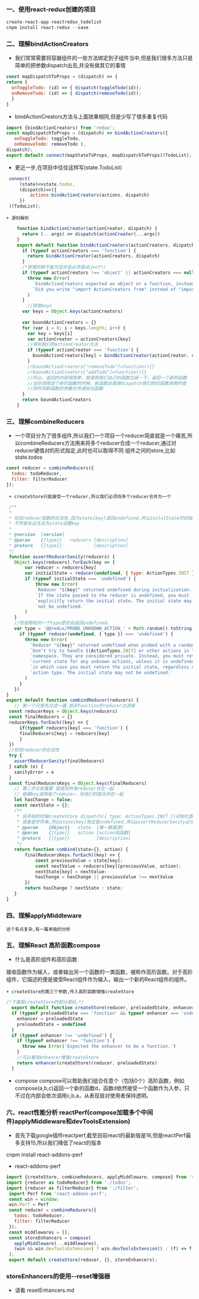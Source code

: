 ### 一、使用react-redux创建的项目
```javascript
create-react-app reactredux_todolist
cnpm install react-redux --save 
```
### 二、理解bindActionCreators

  + 我们常常需要将容器组件的一些方法绑定到子组件当中,但是我们很多方法只是简单的把参数dispatch出去,并没有做其它的事情
```javascript
const mapDispatchToProps = (dispatch) => { 
return { 
  onToggleTodo: (id) => { dispatch(toggleTodo(id)); 
  onRemoveTodo: (id) => { dispatch(removeTodo(id));   
  }
}
```
  + bindActionCreators方法与上面效果相同,但是少写了很多重复代码
```javascript
import {bindActionCreators) from 'redux'; 
const mapDispatchToProps = (dispatch) => bindActionCreators({ 
   onToggleTodo: toggleTodo, 
   onRemoveTodo: removeTodo ), 
dispatch);     
export default connect(mapStateToProps, mapDispatchToProps)(TodoList);
```
   + 更近一步,在项目中往往这样写(state.TodoList)
```javascript
 connect(
     (state)=>state.todos,
     (dispatch)=>({
         actions:bindActionCreators(actions, dispatch)
     })
 )(TodoList);   
```
    + 源码解析
```javascript
    function bindActionCreator(actionCreator, dispatch) {
      return (...args) => dispatch(actionCreator(...args))
    }
    export default function bindActionCreators(actionCreators, dispatch) {
      if (typeof actionCreators === 'function') {
        return bindActionCreator(actionCreators, dispatch)
      }
      /*容错判断不能为空并且必须是object*/
      if (typeof actionCreators !== 'object' || actionCreators === null) {
        throw new Error(
          `bindActionCreators expected an object or a function, instead received ${actionCreators === null ? 'null' : typeof actionCreators}. ` +
          `Did you write "import ActionCreators from" instead of "import * as ActionCreators from"?`
        )
      }
        //获取keys
      var keys = Object.keys(actionCreators)
     
      var boundActionCreators = {}
      for (var i = 0; i < keys.length; i++) {
        var key = keys[i]
        var actionCreator = actionCreators[key]
        //得到我们的actionCreator方法
        if (typeof actionCreator === 'function') {
          boundActionCreators[key] = bindActionCreator(actionCreator, dispatch)
        }
        //boundActionCreators["removeTodo"]=function(){}
        //boundActionCreators["addTodo"]=function(){}
        //所以，返回的内容很简单，就是把我们自己的函数包装一下，返回一个新的函数
        //当你调用这个新的函数的时候，新函数会直接dispatch我们的旧函数调用的值
        //同时将新函数的参数也传递给旧函数
      }
      return boundActionCreators
    }
```    
### 三、理解combineReducers

  + 一个项目分为了很多组件,所以我们一个项目一个reducer简直就是一个痛苦,所以combineReducers方法用来将多个reducer合成一个reducer,通过对reducer键值对的形式指定,此时也可以取得不同 组件之间的store,比如state.todos 
```javascript
const reducer = combineReducers({
  todos: todoReducer,
  filter: filterReducer
});
```
     + createStore只能接受一个reducer,所以我们必须将多个reducer合并为一个
 ```javascript
  /**
  * 
  * 检验reducer函数的合法性,因为state[key]返回undefiend,所以initalState的初始值不能是undefined
  * 不然就永远无法为state设置key
  *
  * @version  [version]
  * @param    {[type]}   reducers [description]
  * @return   {[type]}            [description]
  */
  function assertReducerSanity(reducers) {  
    Object.keys(reducers).forEach(key => {  
        var reducer = reducers[key]  
        var initialState = reducer(undefined, { type: ActionTypes.INIT })  
        if (typeof initialState === 'undefined') {  
            throw new Error(  
            `Reducer "${key}" returned undefined during initialization. ` +  
            `If the state passed to the reducer is undefined, you must ` +  
            `explicitly return the initial state. The initial state may ` +  
            `not be undefined.`  
        )  
    }  
    //检验随机的一个type是否会返回undefined。
    var type = '@@redux/PROBE_UNKNOWN_ACTION_' + Math.random().toString(36).substring(7).split('').join('.')  
      if (typeof reducer(undefined, { type }) === 'undefined') {  
        throw new Error(  
          `Reducer "${key}" returned undefined when probed with a random type. ` +  
          `Don't try to handle ${ActionTypes.INIT} or other actions in "redux/*" ` +  
          `namespace. They are considered private. Instead, you must return the ` +  
          `current state for any unknown actions, unless it is undefined, ` +  
          `in which case you must return the initial state, regardless of the ` +  
          `action type. The initial state may not be undefined.`  
        )  
      }  
    })  
}  
 export default function combindReducer(reducers) {
    // 第一个只是先过滤一遍 把非function的reducer过滤掉
  const reducerKeys = Object.keys(reducers)
  const finalReducers = {}
  reducerKeys.forEach((key) => {
      if(typeof reducers[key] === 'function') {
      finalReducers[key] = reducers[key]
      } 
  })
  //检验reducer的合法性
  try {  
    assertReducerSanity(finalReducers)  
  } catch (e) {  
    sanityError = e  
  }  
  const finalReducersKeys = Object.keys(finalReducers)
    // 第二步比较重要 就是将所有reducer合在一起
    // 根据key调用每个reducer，将他们的值合并在一起
    let hasChange = false;
    const nextState = {};
    /**
     * 该开始的时候createStore dispatch({ type: ActionTypes.INIT })初始化数据,state一般是一个对象
     * 或者是字符串,所以state[key]肯定是undefined,所以assertReducerSanity必须队initstate做出校验 
     * @param    {Object}   state  [唯一数据源]
     * @param    {[type]}   action [action纯函数]
     * @return   {[type]}          [description]
     */
    return function combind(state={}, action) {
        finalReducersKeys.forEach((key) => {
            const previousValue = state[key];
            const nextValue = reducers[key](previousValue, action);
            nextState[key] = nextValue;
            hasChange = hasChange || previousValue !== nextValue
        })
        return hasChange ? nextState : state;
    }
}
 ``` 


### 四、理解applyMiddleware   

    这个有点复杂,有一篇单独的分析

### 五、理解React 高阶函数compose
  
+ 什么是高阶组件和高阶函数

 接收函数作为输入，或者输出另一个函数的一类函数，被称作高阶函数。对于高阶组件，它描述的便是接受React组件作为输入，输出一个新的React组件的组件。

    + createStore的第三个参数,传入高阶函数增强createStore
```javascript
/*下面是createStore的部分源码,*/     
  export default function createStore(reducer, preloadedState, enhancer) {
  if (typeof preloadedState === 'function' && typeof enhancer === 'undefined') {
    enhancer = preloadedState
    preloadedState = undefined
  }
  if (typeof enhancer !== 'undefined') {
    if (typeof enhancer !== 'function') {
      throw new Error('Expected the enhancer to be a function.')
    }
    //可以看到enhancer增强createStore
    return enhancer(createStore)(reducer, preloadedState)
  }
```      
  + compose
 compose可以帮助我们组合任意个（包括0个）高阶函数，例如compose(a,b,c)返回一个新的函数d，函数d依然接受一个函数作为入参，只不过在内部会依次调用c,b,a，从表现层对使用者保持透明。


###  六、react性能分析 reactPerf(compose加载多个中间件)applyMiddleware和devToolsExtension)
  + 首先下载google插件reactperf,截至目前react的最新版是16,但是reactPerf最多支持15,所以我们降低了react的版本
  
   cnpm install react-addons-perf

  + react-addons-perf     
  ```javascript
  import {createStore, combineReducers, applyMiddleware, compose} from 'redux';
  import {reducer as todoReducer} from './todos';
  import {reducer as filterReducer} from './filter';
   import Perf from 'react-addons-perf';
   const win = window;
   win.Perf = Perf
   const reducer = combineReducers({
     todos: todoReducer,
     filter: filterReducer
   });
   const middlewares = [];
   const storeEnhancers = compose(
     applyMiddleware(...middlewares),
     (win && win.devToolsExtension) ? win.devToolsExtension() : (f) => f,
   );
   export default createStore(reducer, {}, storeEnhancers);
  ```

### storeEnhancers的使用--reset增强器
  + 请看  resetEnhancers.md
